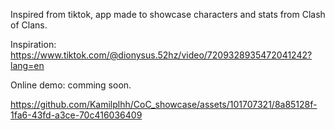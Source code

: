 Inspired from tiktok, app made to showcase characters and stats from Clash of Clans.

Inspiration: https://www.tiktok.com/@dionysus.52hz/video/7209328935472041242?lang=en

Online demo: comming soon.


https://github.com/Kamilplhh/CoC_showcase/assets/101707321/8a85128f-1fa6-43fd-a3ce-70c416036409

